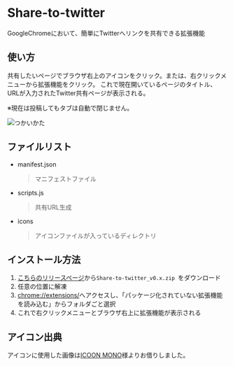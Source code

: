 # Share-to-twitter
GoogleChromeにおいて、簡単にTwitterへリンクを共有できる拡張機能

## 使い方
共有したいページでブラウザ右上のアイコンをクリック。または、右クリックメニューから拡張機能をクリック。
これで現在開いているページのタイトル、URLが入力されたTwitter共有ページが表示される。

※現在は投稿してもタブは自動で閉じません。

![つかいかた](https://raw.githubusercontent.com/KosukeY920/Share-to-twitter/images/Howto.gif)

## ファイルリスト
- manifest.json
    > マニフェストファイル　
- scripts.js
    > 共有URL生成
- icons
    > アイコンファイルが入っているディレクトリ


## インストール方法
1. [こちらのリリースページ](https://github.com/KosukeY920/Share-to-twitter/releases)から`Share-to-twitter_v0.x.zip
`をダウンロード
2. 任意の位置に解凍
3. <chrome://extensions/>へアクセスし、「パッケージ化されていない拡張機能を読み込む」からフォルダごと選択
4. これで右クリックメニューとブラウザ右上に拡張機能が表示される


## アイコン出典
アイコンに使用した画像は[ICOON MONO](https://icooon-mono.com/ "ICOON MONO")様よりお借りしました。

